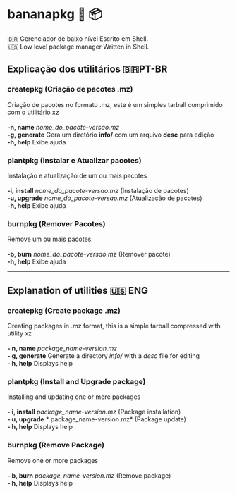 # bananapkg :banana: :package:
🇧🇷 Gerenciador de baixo nível Escrito em Shell. <br/>
:us: Low level package manager Written in Shell.

## Explicação dos utilitários 🇧🇷PT-BR

### createpkg (Criação de pacotes .mz)
Criação de pacotes no formato .mz, este é um simples tarball comprimido com o utilitário xz <br/><br/>
**-n, name** *nome_do_pacote-versao.mz*<br/>
**-g, generate** Gera um diretório **info/** com um arquivo **desc** para edição<br/>
**-h, help** Exibe ajuda<br/>

### plantpkg (Instalar e Atualizar pacotes)
Instalação e atualização de um ou mais pacotes<br/><br/>
**-i, install** *nome_do_pacote-versao.mz* (Instalação de pacotes)<br/>
**-u, upgrade** *nome_do_pacote-versao.mz* (Atualização de pacotes)<br/>
**-h, help** Exibe ajuda<br/>

### burnpkg (Remover Pacotes)
Remove um ou mais pacotes<br/><br/>
**-b, burn** *nome_do_pacote-versao.mz* (Remover pacote)<br/>
**-h, help** Exibe ajuda<br/>

----

## Explanation of utilities :us: ENG

### createpkg (Create package .mz)
Creating packages in .mz format, this is a simple tarball compressed with utility xz <br/><br/>
**- n, name** *package_name-version.mz* <br/>
**- g, generate** Generate a directory *info/* with a *desc* file for editing <br/>
**- h, help** Displays help

### plantpkg (Install and Upgrade package)
Installing and updating one or more packages <br/><br/>
**- i, install** *package_name-version.mz* (Package installation) <br/>
**- u, upgrade** * package_name-version.mz* (Package update) <br/>
**- h, help** Displays help

### burnpkg (Remove Package)
Remove one or more packages <br/><br/>
**- b, burn** *package_name-version.mz* (Remove package) <br/>
**- h, help** Displays help
